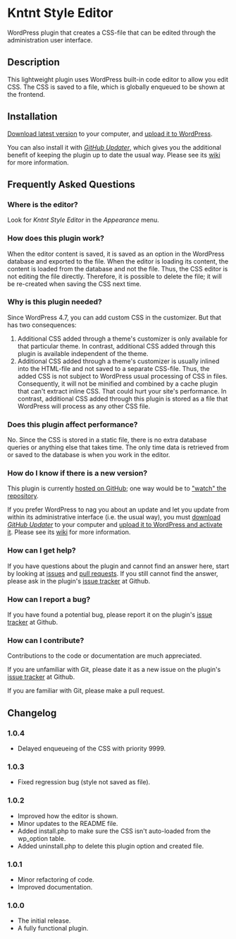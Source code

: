 # Kntnt Style Editor

WordPress plugin that creates a CSS-file that can be edited through the administration user interface.

## Description

This lightweight plugin uses WordPress built-in code editor to allow you edit CSS. The CSS is saved to a file, which is globally enqueued to be shown at the frontend.

## Installation

[Download latest version](https://github.com/Kntnt/kntnt-style-editor/releases/latest) to your computer, and [upload it to WordPress](https://wordpress.org/support/article/managing-plugins/#manual-upload-via-wordpress-admin).

You can also install it with [*GitHub Updater*](https://github.com/afragen/github-updater), which gives you the additional benefit of keeping the plugin up to date the usual way. Please see its [wiki](https://github.com/afragen/github-updater/wiki) for more information.

## Frequently Asked Questions

### Where is the editor?

Look for *Kntnt Style Editor* in the *Appearance* menu.

### How does this plugin work?

When the editor content is saved, it is saved as an option in the WordPress database and exported to the file. When the editor is loading its content, the content is loaded from the database and not the file. Thus, the CSS editor is not editing the file directly. Therefore, it is possible to delete the file; it will be re-created when saving the CSS next time.

### Why is this plugin needed?

Since WordPress 4.7, you can add custom CSS in the customizer. But that has two consequences:

1. Additional CSS added through a theme's customizer is only available for that particular theme. In contrast, additional CSS added through this plugin is available independent of the theme.
1. Additional CSS added through a theme's customizer is usually inlined into the HTML-file and not saved to a separate CSS-file. Thus, the added CSS is not subject to WordPress usual processing of CSS in files. Consequently, it will not be minified and combined by a cache plugin that can't extract inline CSS. That could hurt your site's performance. In contrast, additional CSS added through this plugin is stored as a file that WordPress will process as any other CSS file.

### Does this plugin affect performance?

No. Since the CSS is stored in a static file, there is no extra database queries or anything else that takes time. The only time data is retrieved from or saved to the database is when you work in the editor.

### How do I know if there is a new version?

This plugin is currently [hosted on GitHub](https://github.com/kntnt/kntnt-style-editor); one way would be to ["watch" the repository](https://docs.github.com/en/github/managing-subscriptions-and-notifications-on-github/about-notifications#notifications-and-subscriptions).

If you prefer WordPress to nag you about an update and let you update from within its administrative interface (i.e. the usual way), you must [download *GitHub Updater*](https://github.com/afragen/github-updater/releases/latest) to your computer and [upload it to WordPress and activate it](https://github.com/afragen/github-updater/wiki/Installation#upload). Please see its [wiki](https://github.com/afragen/github-updater/wiki) for more information.

### How can I get help?

If you have questions about the plugin and cannot find an answer here, start by looking at [issues](https://github.com/kntnt/kntnt-style-editor/issues) and [pull requests](https://github.com/kntnt/kntnt-style-editor/pulls). If you still cannot find the answer, please ask in the plugin's [issue tracker](https://github.com/kntnt/kntnt-style-editor/issues) at Github.

### How can I report a bug?

If you have found a potential bug, please report it on the plugin's [issue tracker](https://github.com/kntnt/kntnt-style-editor/issues) at Github.

### How can I contribute?

Contributions to the code or documentation are much appreciated.

If you are unfamiliar with Git, please date it as a new issue on the plugin's [issue tracker](https://github.com/kntnt/kntnt-style-editor/issues) at Github.

If you are familiar with Git, please make a pull request.

## Changelog

### 1.0.4

* Delayed enqueueing of the CSS with priority 9999.

### 1.0.3

* Fixed regression bug (style not saved as file).

### 1.0.2

* Improved how the editor is shown. 
* Minor updates to the README file.
* Added install.php to make sure the CSS isn't auto-loaded from the wp_option table.
* Added uninstall.php to delete this plugin option and created file.

### 1.0.1

* Minor refactoring of code.
* Improved documentation.

### 1.0.0

* The initial release.
* A fully functional plugin.